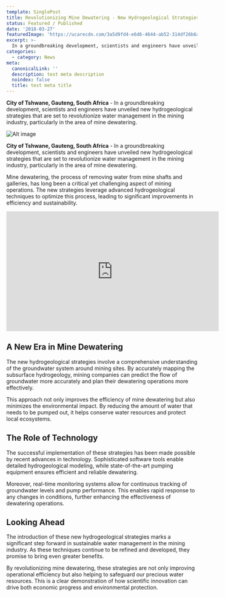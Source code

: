 ```yaml
---
template: SinglePost
title: Revolutionizing Mine Dewatering - New Hydrogeological Strategies Improve Water Management
status: Featured / Published
date: '2018-03-27'
featuredImage: 'https://ucarecdn.com/3a5d9fd4-e6d6-4644-ab52-314df26b6a20/'
excerpt: >-
  In a groundbreaking development, scientists and engineers have unveiled new hydrogeological strategies that are set to revolutionize water management in the mining industry, particularly in the area of mine dewatering.
categories:
  - category: News
meta:
  canonicalLink: ''
  description: test meta description
  noindex: false
  title: test meta title
---
```

**City of Tshwane, Gauteng, South Africa** - In a groundbreaking development, scientists and engineers have unveiled new hydrogeological strategies that are set to revolutionize water management in the mining industry, particularly in the area of mine dewatering.

![Alt image](https://ucarecdn.com/3a5d9fd4-e6d6-4644-ab52-314df26b6a20/)

**City of Tshwane, Gauteng, South Africa** - In a groundbreaking development, scientists and engineers have unveiled new hydrogeological strategies that are set to revolutionize water management in the mining industry, particularly in the area of mine dewatering.

Mine dewatering, the process of removing water from mine shafts and galleries, has long been a critical yet challenging aspect of mining operations. The new strategies leverage advanced hydrogeological techniques to optimize this process, leading to significant improvements in efficiency and sustainability.

<iframe width="560" height="315" src="https://www.youtube.com/embed/OkVdq2LcpV8" frameborder="0" allow="accelerometer; autoplay; encrypted-media; gyroscope; picture-in-picture" allowfullscreen></iframe>

## A New Era in Mine Dewatering
The new hydrogeological strategies involve a comprehensive understanding of the groundwater system around mining sites. By accurately mapping the subsurface hydrogeology, mining companies can predict the flow of groundwater more accurately and plan their dewatering operations more effectively.

This approach not only improves the efficiency of mine dewatering but also minimizes the environmental impact. By reducing the amount of water that needs to be pumped out, it helps conserve water resources and protect local ecosystems.

## The Role of Technology
The successful implementation of these strategies has been made possible by recent advances in technology. Sophisticated software tools enable detailed hydrogeological modeling, while state-of-the-art pumping equipment ensures efficient and reliable dewatering.

Moreover, real-time monitoring systems allow for continuous tracking of groundwater levels and pump performance. This enables rapid response to any changes in conditions, further enhancing the effectiveness of dewatering operations.

## Looking Ahead
The introduction of these new hydrogeological strategies marks a significant step forward in sustainable water management in the mining industry. As these techniques continue to be refined and developed, they promise to bring even greater benefits.

By revolutionizing mine dewatering, these strategies are not only improving operational efficiency but also helping to safeguard our precious water resources. This is a clear demonstration of how scientific innovation can drive both economic progress and environmental protection.